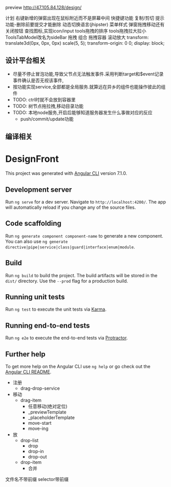 preview http://47.105.84.128/design/

计划
右键新增的弹窗出现在鼠标附近而不是屏幕中间
快捷键功能
复制/剪切
提示功能-删除前要提交才能删除
动态切换语言(jhipster)
菜单样式
弹窗拖拽移动还有关闭按钮
查找图标,实现icon/input
tools拖拽的排序
tools拖拽拉大拉小
ToolsTabModel改名为sideBar
拖拽
     组合
     拖拽容器
滚动放大    transform: translate3d(0px, 0px, 0px) scale(5, 5);
        transform-origin: 0 0;
        display: block;
## 设计平台相关
 - 尽量不停止冒泡功能,导致父节点无法触发事件.采用判断target和$event记录事件确认是否无视该事件,
 - 按功能实现service,全部都是全局服务.就算远在异乡的组件也能操作彼此的组件
 - TODO: ctrl时就不会放到容器里
 - TODO: 树节点拖拉拽,移动目录功能
 - TODO: 本地node服务,开启后能够知道服务器发生什么事做对应的反应
    - push/commit/update功能
## 编译相关

# DesignFront

This project was generated with [Angular CLI](https://github.com/angular/angular-cli) version 7.1.0.

## Development server

Run `ng serve` for a dev server. Navigate to `http://localhost:4200/`. The app will automatically reload if you change any of the source files.

## Code scaffolding

Run `ng generate component component-name` to generate a new component. You can also use `ng generate directive|pipe|service|class|guard|interface|enum|module`.

## Build

Run `ng build` to build the project. The build artifacts will be stored in the `dist/` directory. Use the `--prod` flag for a production build.

## Running unit tests

Run `ng test` to execute the unit tests via [Karma](https://karma-runner.github.io).

## Running end-to-end tests

Run `ng e2e` to execute the end-to-end tests via [Protractor](http://www.protractortest.org/).

## Further help

To get more help on the Angular CLI use `ng help` or go check out the [Angular CLI README](https://github.com/angular/angular-cli/blob/master/README.md).



- 注册
  - drag-drop-service
- 移动
  - drag-item
    - 任意移动(绝对定位)
    - _previewTemplate
    - _placeholderTemplate
    - move-start
    - move-ing
- 放
  - drop-list
    - drop
    - drop-in
    - drop-out
  - drop-item
    - 合并

文件名不带前缀
selector带前缀
